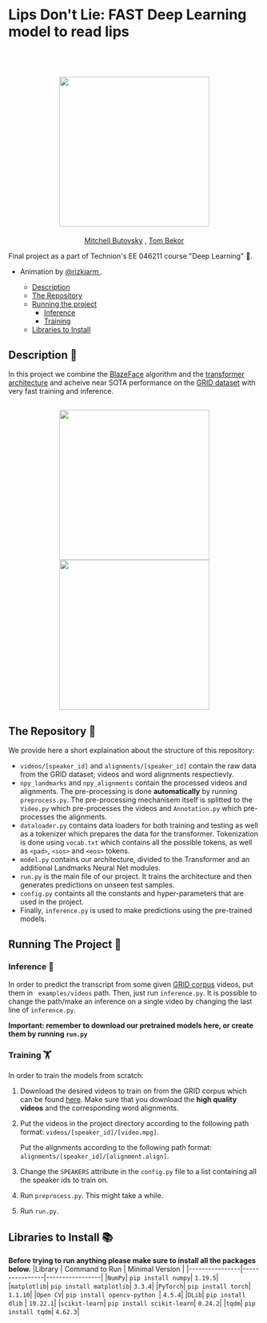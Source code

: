 # Lips Don't Lie: FAST Deep Learning model to read lips

<h1 align="center">

  <br>
  <img src="https://github.com/rizkiarm/LipNet/blob/master/assets/lipreading.gif?raw=true" height="300">
</h1>
  <p align="center">
    <a href="https://github.com/MitchellBu">Mitchell Butovsky</a> , <a href="https://github.com/TomBekor">Tom Bekor</a> 
  </p>

Final project as a part of Technion's EE 046211 course "Deep Learning" 🌠.
* Animation by <a href = https://github.com/rizkiarm> @rizkiarm </a>.

  * [Description](#description-lips)
  * [The Repository](#the-repository-compass)
  * [Running the project](#running-the-project-runner)
    + [Inference](#inference-mag_right)
    + [Training](#training-weight_lifting)
  * [Libraries to Install](#libraries-to-install-books)


## Description :lips:
In this project we combine the [BlazeFace](https://arxiv.org/pdf/1907.05047.pdf "BlazeFace") algorithm and the [transformer architecture](https://proceedings.neurips.cc/paper/2017/file/3f5ee243547dee91fbd053c1c4a845aa-Paper.pdf "transformer") and acheive near SOTA performance on the [GRID dataset](http://spandh.dcs.shef.ac.uk/gridcorpus/ "GRID dataset") with very fast training and inference.


<h2 align="center">
<img src="https://i.ibb.co/hYH90Zt/Screenshot-from-2022-01-27-16-01-24.png" height=300> <img src="https://i.ibb.co/vVyfxt7/rsz-transformer.png" height=300>
</h2>

## The Repository :compass:
We provide here a short explaination about the structure of this repository:
- ``videos/[speaker_id]`` and ``alignments/[speaker_id]`` contain the raw data from the GRID dataset;
videos and word alignments respectievly.
- ``npy_landmarks`` and ``npy_alignments`` contain the processed videos and alignments. 
The pre-processing is done **automatically** by running ``preprocess.py``. 
The pre-processing mechanisem itself is splitted to the ``Video.py`` which pre-processes the videos and ``Annotation.py`` which pre-processes the alignments. 
- `dataloader.py` contains  data loaders for both training and testing as well as a tokenizer which prepares the data for the transformer. Tokenization is done using ``vocab.txt`` which contains all the possible tokens, as well as ``<pad>``, ``<sos>`` and ``<eos>`` tokens.
-  ``model.py`` contains our architecture, divided to the Transformer and an additional Landmarks Neural Net modules.
- ``run.py`` is the main file of our project. It trains the architecture and then generates predictions on unseen test samples.
-  ``config.py`` containts all the constants and hyper-parameters that are used in the project.
- Finally, ``inference.py`` is used to make predictions using the pre-trained models.
  
## Running The Project :runner:

### Inference :mag_right:
In order to predict the transcript from some given [GRID corpus](http://spandh.dcs.shef.ac.uk/gridcorpus/ "GRID corpus") videos, put them in `` examples/videos`` path.
Then, just run ``inference.py``.
It is possible to change the path/make an inference on a single video by changing the last line of `inference.py`.

**Important: remember to download our pretrained models here, or create them by running ``run.py``**

### Training :weight_lifting:
In order to train the models from scratch:
1. Download the desired videos to train on from the GRID corpus which can be found [here](http://spandh.dcs.shef.ac.uk/gridcorpus/ "here"). Make sure that you download the **high quality videos** and the corresponding word alignments.

2. Put the videos in the project directory according to the following path format: ``videos/[speaker_id]/[video.mpg]``. 

    Put the alignments according to the following path format: ``alignments/[speaker_id]/[alignment.align]``.  

3. Change the ``SPEAKERS`` attribute in the ``config.py`` file to a list containing all the speaker ids to train on. 

4. Run ``preprocess.py``. This might take a while. 

5. Run ``run.py``.

## Libraries to Install :books:

**Before trying to run anything please make sure to install all the packages below.**
|Library         | Command to Run | Minimal Version |
|----------------|----------------|-----------------|
|`NumPy`|  `pip install numpy`| `1.19.5`|
|`matplotlib`|  `pip install matplotlib`| `3.3.4`|
|`PyTorch`|  `pip install torch`| `1.1.10`|
|`Open CV`| `pip install opencv-python `| `4.5.4`|
|`DLib`| `pip install dlib` | `19.22.1`|
|`scikit-learn`|  `pip install scikit-learn`| `0.24.2`|
|`tqdm`| `pip install tqdm`| `4.62.3`|
